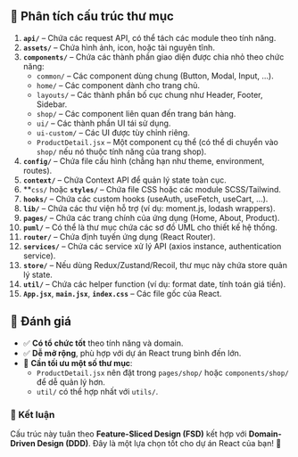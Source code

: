 
## 📌 **Phân tích cấu trúc thư mục**
1. **`api/`** – Chứa các request API, có thể tách các module theo tính năng.
2. **`assets/`** – Chứa hình ảnh, icon, hoặc tài nguyên tĩnh.
3. **`components/`** – Chứa các thành phần giao diện được chia nhỏ theo chức năng:
    - `common/` – Các component dùng chung (Button, Modal, Input, ...).
    - `home/` – Các component dành cho trang chủ.
    - `layouts/` – Các thành phần bố cục chung như Header, Footer, Sidebar.
    - `shop/` – Các component liên quan đến trang bán hàng.
    - `ui/` – Các thành phần UI tái sử dụng.
    - `ui-custom/` – Các UI được tùy chỉnh riêng.
    - `ProductDetail.jsx` – Một component cụ thể (có thể di chuyển vào `shop/` nếu nó thuộc tính năng của trang shop).
4. **`config/`** – Chứa file cấu hình (chẳng hạn như theme, environment, routes).
5. **`context/`** – Chứa Context API để quản lý state toàn cục.
6. **`css/` hoặc **`styles/`** – Chứa file CSS hoặc các module SCSS/Tailwind.
7. **`hooks/`** – Chứa các custom hooks (useAuth, useFetch, useCart, ...).
8. **`lib/`** – Chứa các thư viện hỗ trợ (ví dụ: moment.js, lodash wrappers).
9. **`pages/`** – Chứa các trang chính của ứng dụng (Home, About, Product).
10. **`puml/`** – Có thể là thư mục chứa các sơ đồ UML cho thiết kế hệ thống.
11. **`router/`** – Chứa định tuyến ứng dụng (React Router).
12. **`services/`** – Chứa các service xử lý API (axios instance, authentication service).
13. **`store/`** – Nếu dùng Redux/Zustand/Recoil, thư mục này chứa store quản lý state.
14. **`util/`** – Chứa các helper function (ví dụ: format date, tính toán giá tiền).
15. **`App.jsx`**, **`main.jsx`**, **`index.css`** – Các file gốc của React.

## 📌 **Đánh giá**
- ✅ **Có tổ chức tốt** theo tính năng và domain.
- ✅ **Dễ mở rộng**, phù hợp với dự án React trung bình đến lớn.
- 🔄 **Cần tối ưu một số thư mục**:
    - `ProductDetail.jsx` nên đặt trong `pages/shop/` hoặc `components/shop/` để dễ quản lý hơn.
    - `util/` có thể hợp nhất với `utils/`.

### **📌 Kết luận**
Cấu trúc này tuân theo **Feature-Sliced Design (FSD)** kết hợp với **Domain-Driven Design (DDD)**. Đây là một lựa chọn tốt cho dự án React của bạn! 🚀